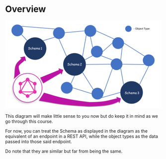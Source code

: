 # Overview

![An overview of how GraphQL works](../.gitbook/assets/graphql-overview.png)

This diagram will make little sense to you now but do keep it in mind as we go through this course.

For now, you can treat the Schema as displayed in the diagram as the equivalent of an endpoint in a REST API, while the object types as the data passed into those said endpoint. 

Do note that they are similar but far from being the same. 

